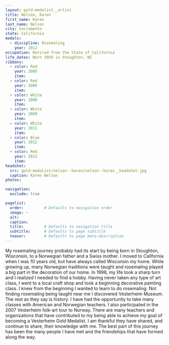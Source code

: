 ```yaml
---
layout: gold-medalist__artist
title: Nelson, Karen
first_name: Karen
last_name: Nelson
city: Sacramento
state: California
medals: 
  - discipline: Rosemaling
    year: 2012
occupation: Retired from the State of California
life_dates: Born 1950 in Stoughton, WI
ribbons:
  - color: Red
    year: 2005
    item:
  - color: Red
    year: 2006
    item:
  - color: White
    year: 2008
    item:
  - color: White
    year: 2009
    item:
  - color: White 
    year: 2011
    item:
  - color: Blue
    year: 2012
    item: 
  - color: Red
    year: 2012
    item:
headshot:
  src: gold-medalist/nelson--karen/nelson--karen__headshot.jpg
  caption: Karen Nelson
photos:

navigation:
  exclude: true

pagelist:
  order:         # Defaults to navigation order  
  image: ~
  alt:
  caption:
  title:         # Defaults to navigation title
  subtitle:      # Defaults to page subtitle
  teaser:        # Defaults to page meta-description  
---
```


My rosemaling journey probably had its start by being born in Stoughton, Wisconsin, to a Norwegian father and a Swiss mother. I moved to California when I was 10 years old, but have always called Wisconsin my home. While growing up, many Norwegian traditions were taught and rosemaling played a big part in the decoration of our home. In 1998, my life took a sharp turn and I realized I needed to find a hobby. Having never taken any type of art class, I went to a local craft shop and took a beginning decorative painting class. I knew from the beginning I wanted to learn to do rosemaling. Not finding rosemaling being taught near me I discovered Vesterheim Museum. The rest as they say is history. I have had the opportunity to take many classes with American and Norwegian teachers. I also participated in the 2007 Vesterheim folk-art tour to Norway. There are many teachers and organizations that have contributed to my being able to achieve my goal of becoming a Vesterheim Gold Medalist. I am thankful they have shared, and continue to share, their knowledge with me. The best part of this journey has been the many people I have met and the friendships that have formed along the way. 